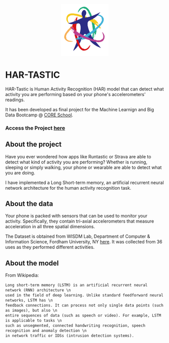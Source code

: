 <p align="center">
<img src="src/dashboard_pages/imgs/logo.png" alt="HAR-Tastic" width="150"/>
</p>

# HAR-TASTIC

HAR-Tastic is Human Activity Recognition (HAR) model that can detect what activity you are performing based on your phone's accelerometers' readings. 

It has been developed as final project for the Machine Learnign and Big Data Bootcamp @ [CORE School](https://www.corecode.school/).

### Access the Project [here]("https://share.streamlit.io/aesqgr/har-fbc/main/dashboard.py")

## About the project

Have you ever wondered how apps like Runtastic or Strava are able to detect what kind of activity you are performing? Whether is running, sleeping or simply walking, your phone or wearable are able to detect what you are doing.

I have implemented a Long Short-term memory, an artificial recurrent neural network architecture for the human activity recognition task.

## About the data 

Your phone is packed with sensors that can be used to monitor your activity. Specifically, they contain tri-axial accelerometers that measure acceleration in all three spatial dimensions. 

The Dataset is obtained from WISDM Lab, Department of Computer & Information Science, Fordham University, NY [here]("https://www.cis.fordham.edu/wisdm/dataset.php"). It was collected from 36 uses as they performed different activities. 


## About the model

From Wikipedia:
``` 
Long short-term memory (LSTM) is an artificial recurrent neural network (RNN) architecture \n
used in the field of deep learning. Unlike standard feedforward neural networks, LSTM has \n
feedback connections. It can process not only single data points (such as images), but also \n
entire sequences of data (such as speech or video). For example, LSTM is applicable to tasks \n
such as unsegmented, connected handwriting recognition, speech recognition and anomaly detection \n
in network traffic or IDSs (intrusion detection systems).
```